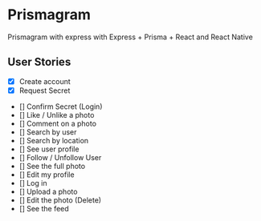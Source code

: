 # Prismagram
Prismagram with express with Express + Prisma + React and React Native

##  User Stories

- [x] Create account
- [X] Request Secret
- [] Confirm Secret (Login)
- [] Like / Unlike a photo
- [] Comment on a photo
- [] Search by user
- [] Search by location
- [] See user profile
- [] Follow / Unfollow User
- [] See the full photo
- [] Edit my profile
- [] Log in
- [] Upload a photo
- [] Edit the photo (Delete)
- [] See the feed